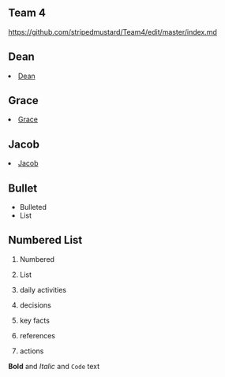 ## Team 4
https://github.com/stripedmustard/Team4/edit/master/index.md

## Dean
<!DOCTYPE html>
<html>
<body>
  <li><a href="#dean">Dean</a></li>
	</body>
	</html>
	
## Grace
<html>
<body>
	<li><a href="#grace">Grace</a></li>
	
</html>
</body>

## Jacob
<html>
<body>
	<li><a href="#jacob">Jacob</a></li>
 
</body>
</html>

## Bullet
- Bulleted
- List


## Numbered List
1. Numbered
2. List


1. daily activities
2. decisions
3. key facts
4. references
5. actions

**Bold** and _Italic_ and `Code` text
